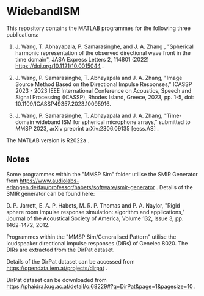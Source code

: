 # WidebandISM
This repository contains the MATLAB programmes for the following three publications:

1. J. Wang, T. Abhayapala, P. Samarasinghe, and J. A. Zhang , "Spherical harmonic representation of the observed directional wave front in the time domain", JASA Express Letters 2, 114801 (2022) https://doi.org/10.1121/10.0015044 . 

2. J. Wang, P. Samarasinghe, T. Abhayapala and J. A. Zhang, "Image Source Method Based on the Directional Impulse Responses," ICASSP 2023 - 2023 IEEE International Conference on Acoustics, Speech and Signal Processing (ICASSP), Rhodes Island, Greece, 2023, pp. 1-5, doi: 10.1109/ICASSP49357.2023.10095916.

3. J. Wang, P. Samarasinghe, T. Abhayapala and J. A. Zhang, "Time-domain wideband ISM for spherical microphone arrays," submitted to MMSP 2023, arXiv preprint 	arXiv:2306.09135 [eess.AS] . 

The MATLAB version is R2022a . 

## Notes
Some programmes within the "MMSP Sim" folder utilise the SMIR Generator from https://www.audiolabs-erlangen.de/fau/professor/habets/software/smir-generator . Details of the SMIR generator can be found here:

D. P. Jarrett, E. A. P. Habets, M. R. P. Thomas and P. A. Naylor, "Rigid sphere room impulse response simulation: algorithm and applications," Journal of the Acoustical Society of America, Volume 132, Issue 3, pp. 1462-1472, 2012.

Programmes within the "MMSP Sim/Generalised Pattern" utilise the loudspeaker directional impulse responses (DIRs) of Genelec 8020. The DIRs are extracted from the DirPat dataset. 

Details of the DirPat dataset can be accessed from https://opendata.iem.at/projects/dirpat .

DirPat dataset can be downloaded from https://phaidra.kug.ac.at/detail/o:68229#?q=DirPat&page=1&pagesize=10 .
